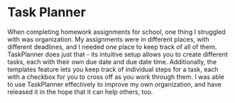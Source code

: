 <h1>Task Planner</h1>
<p>When completing homework assignments for school, one thing I struggled with was organization. My assignments were in different places, with different deadlines, and I needed one place to keep track of all of them. TaskPlanner does just that - its intuitive setup allows you
to create different tasks, each with their own due date and due date time. Additionally, the templates feature lets you keep track of individual steps for a task, each with a checkbox for you to cross off as you work through them. I was able to use TaskPlanner effectively to improve my own organization, and have released it in the hope that it can help others, too.</p>
